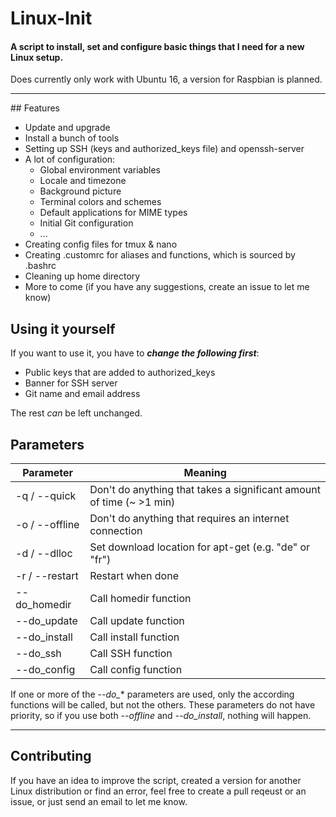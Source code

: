 # Linux-Init
#### A script to install, set and configure basic things that I need for a new Linux setup.
Does currently only work with Ubuntu 16, a version for Raspbian is planned.
<hr>
## Features

- Update and upgrade
- Install a bunch of tools
- Setting up SSH (keys and authorized_keys file) and openssh-server
- A lot of configuration:
  - Global environment variables
  - Locale and timezone
  - Background picture
  - Terminal colors and schemes
  - Default applications for MIME types
  - Initial Git configuration
  - ...
- Creating config files for tmux & nano
- Creating .customrc for aliases and functions, which is sourced by .bashrc
- Cleaning up home directory
- More to come (if you have any suggestions, create an issue to let me know)

## Using it yourself

If you want to use it, you have to **_change the following first_**:
- Public keys that are added to authorized_keys
- Banner for SSH server
- Git name and email address</br>

The rest *can* be left unchanged.

## Parameters
| Parameter      | Meaning                                                              |
|----------------|----------------------------------------------------------------------|
| -q / --quick   | Don't do anything that takes a significant amount of time (~ >1 min) |
| -o / --offline | Don't do anything that requires an internet connection               |
| -d / --dlloc   | Set download location for apt-get (e.g. "de" or "fr")                |
| -r / --restart | Restart when done                                                    |
| --do_homedir   | Call homedir function                                                |
| --do_update    | Call update function                                                 |
| --do_install   | Call install function                                                |
| --do_ssh       | Call SSH function                                                    |
| --do_config    | Call config function                                                 |

If one or more of the *--do_** parameters are used, only the according functions will be called, but not the others. These parameters do not have priority, so if you use both *--offline* and *--do_install*, nothing will happen.

<hr>

## Contributing
If you have an idea to improve the script, created a version for another Linux distribution or find an error, feel free to create a pull reqeust or an issue, or just send an email to let me know.
